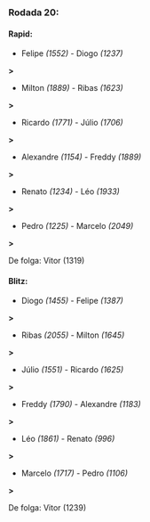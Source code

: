 ### Rodada 20:

#### Rapid:

* Felipe *(1552)*     -     Diogo *(1237)*

 **>** 
* Milton *(1889)*     -     Ribas *(1623)*

 **>** 
* Ricardo *(1771)*     -     Júlio *(1706)*

 **>** 
* Alexandre *(1154)*     -     Freddy *(1889)*

 **>** 
* Renato *(1234)*     -     Léo *(1933)*

 **>** 
* Pedro *(1225)*     -     Marcelo *(2049)*

 **>** 

De folga: Vitor (1319)

#### Blitz:

* Diogo *(1455)*     -     Felipe *(1387)*

 **>** 
* Ribas *(2055)*     -     Milton *(1645)*

 **>** 
* Júlio *(1551)*     -     Ricardo *(1625)*

 **>** 
* Freddy *(1790)*     -     Alexandre *(1183)*

 **>** 
* Léo *(1861)*     -     Renato *(996)*

 **>** 
* Marcelo *(1717)*     -     Pedro *(1106)*

 **>** 

De folga: Vitor (1239)

